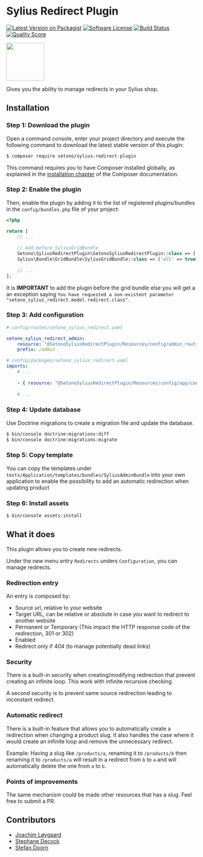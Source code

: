 # Sylius Redirect Plugin

[![Latest Version on Packagist][ico-version]][link-packagist]
[![Software License][ico-license]](LICENSE)
[![Build Status][ico-github-actions]][link-github-actions]
[![Quality Score][ico-code-quality]][link-code-quality]

<a href="https://sylius.com/plugins/" target="_blank"><img src="https://sylius.com/assets/badge-approved-by-sylius.png" width="100"></a>

Gives you the ability to manage redirects in your Sylius shop.

## Installation

### Step 1: Download the plugin

Open a command console, enter your project directory and execute the following command to download the latest stable version of this plugin:

```bash
$ composer require setono/sylius-redirect-plugin
```

This command requires you to have Composer installed globally, as explained in the [installation chapter](https://getcomposer.org/doc/00-intro.md) of the Composer documentation.


### Step 2: Enable the plugin

Then, enable the plugin by adding it to the list of registered plugins/bundles
in the `config/bundles.php` file of your project:

```php
<?php

return [
    // ...
    
    // Add before SyliusGridBundle
    Setono\SyliusRedirectPlugin\SetonoSyliusRedirectPlugin::class => ['all' => true],
    Sylius\Bundle\GridBundle\SyliusGridBundle::class => ['all' => true],
    
    // ...
];
```

It is **IMPORTANT** to add the plugin before the grid bundle else you will get a an exception saying `You have requested a non-existent parameter "setono_sylius_redirect.model.redirect.class".`

### Step 3: Add configuration
```yaml
# config/routes/setono_sylius_redirect.yaml

setono_sylius_redirect_admin:
    resource: "@SetonoSyliusRedirectPlugin/Resources/config/admin_routing.yaml"
    prefix: /admin
```

```yaml
# config/packages/setono_sylius_redirect.yaml
imports:
    # ...
    
    - { resource: "@SetonoSyliusRedirectPlugin/Resources/config/app/config.yaml" }
    
    # ...
```
### Step 4: Update database

Use Doctrine migrations to create a migration file and update the database.

```bash
$ bin/console doctrine:migrations:diff
$ bin/console doctrine:migrations:migrate
```

### Step 5: Copy template

You can copy the templates under `tests/Application/templates/bundles/SyliusAdminBundle` into your own application to enable the possibility to add an automatic redirection when updating product

### Step 6: Install assets
```bash
$ bin/console assets:install
```

## What it does

This plugin allows you to create new redirects.

Under the new menu entry `Redirects` unders `Configuration`, you can manage redirects.

### Redirection entry

An entry is composed by:
* Source url, relative to your website
* Target URL, can be relative or absolute in case you want to redirect to another website
* Permanent or Temporary (This impact the HTTP response code of the redirection, 301 or 302)
* Enabled
* Redirect only if 404 (to manage potentially dead links)

### Security

There is a built-in security when creating/modifying redirection that prevent creating an infinite loop. This work with infinite recursive checking.

A second security is to prevent same source redirection leading to inconstant redirect.

### Automatic redirect

There is a built-in feature that allows you to automatically create a redirection when changing a product slug.
It also handles the case where it would create an infinite loop and remove the unnecessary redirect.

Example: Having a slug like `/products/a`, renaming it to `/products/b` then renaming it to `/products/a` will result in a redirect from `b` to `a` and will automatically delete the one from `a` to `b`.

### Points of improvements 

The same mechanism could be made other resources that has a slug. Feel free to submit a PR.

## Contributors
- [Joachim Løvgaard](https://github.com/loevgaard)
- [Stephane Decock](https://github.com/Roshyo)
- [Stefan Doorn](https://github.com/stefandoorn)

[ico-version]: https://img.shields.io/packagist/v/setono/sylius-redirect-plugin.svg
[ico-license]: https://img.shields.io/badge/license-MIT-brightgreen.svg
[ico-github-actions]: https://github.com/Setono/SyliusRedirectPlugin/workflows/build/badge.svg
[ico-code-quality]: https://img.shields.io/scrutinizer/g/Setono/SyliusRedirectPlugin.svg

[link-packagist]: https://packagist.org/packages/setono/sylius-redirect-plugin
[link-github-actions]: https://github.com/Setono/SyliusRedirectPlugin/actions
[link-code-quality]: https://scrutinizer-ci.com/g/Setono/SyliusRedirectPlugin

